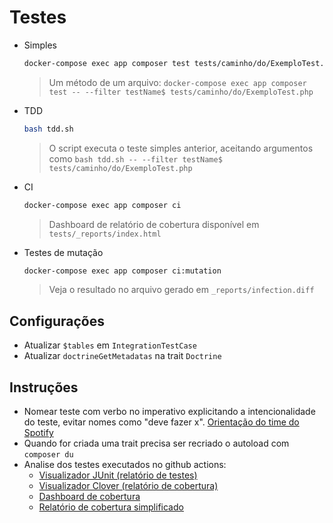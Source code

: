 # Testes

- Simples
    ```sh
    docker-compose exec app composer test tests/caminho/do/ExemploTest.php
    ```
    > Um método de um arquivo: ``docker-compose exec app composer test -- --filter testName$ tests/caminho/do/ExemploTest.php``

- TDD
    ```sh
    bash tdd.sh
    ```

    > O script executa o teste simples anterior, aceitando argumentos como ``bash tdd.sh -- --filter testName$ tests/caminho/do/ExemploTest.php``

- CI
    ```sh
    docker-compose exec app composer ci
    ```
    > Dashboard de relatório de cobertura disponível em `tests/_reports/index.html`

- Testes de mutação
    ```sh
    docker-compose exec app composer ci:mutation
    ```

    > Veja o resultado no arquivo gerado em `_reports/infection.diff`

## Configurações

- Atualizar `$tables` em `IntegrationTestCase`
- Atualizar `doctrineGetMetadatas` na trait `Doctrine`

## Instruções

- Nomear teste com verbo no imperativo explicitando a intencionalidade do teste, evitar nomes como "deve fazer x". [Orientação do time do Spotify](https://github.com/spotify/should-up)
- Quando for criada uma trait precisa ser recriado o autoload com ``composer du``
- Analise dos testes executados no github actions:
    - [Visualizador JUnit (relatório de testes)](https://codepen.io/nenitf/full/GREQZRd?url=https://raw.githubusercontent.com/nenitf/elefanteca_api/gh-pages/phpunit-log.xml)
    - [Visualizador Clover (relatório de cobertura)](https://codepen.io/nenitf/full/NWwYQoz?url=https://raw.githubusercontent.com/nenitf/elefanteca_api/gh-pages/clover.xml)
    - [Dashboard de cobertura](https://neni.dev/elefanteca_api/coverage/dashboard.html)
    - [Relatório de cobertura simplificado](https://neni.dev/elefanteca_api/coverage.txt)
